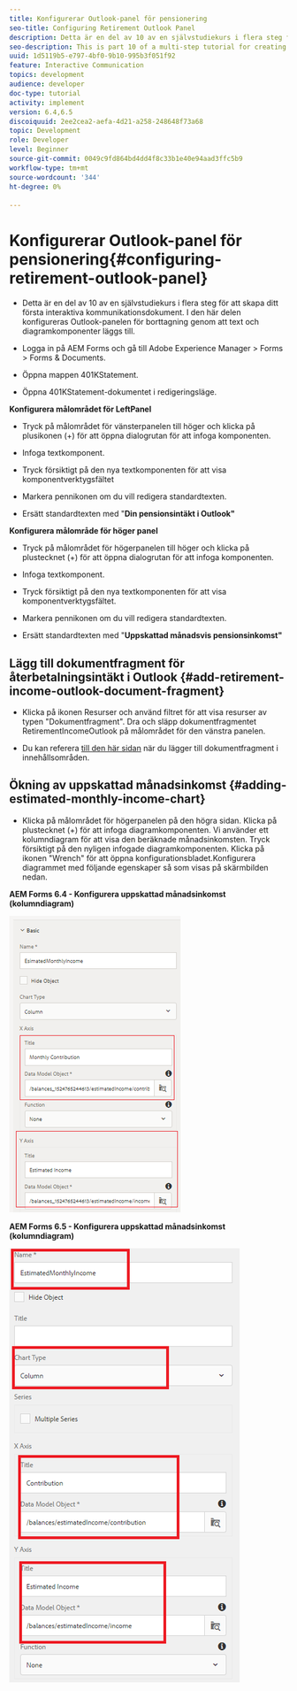 ```yaml
---
title: Konfigurerar Outlook-panel för pensionering
seo-title: Configuring Retirement Outlook Panel
description: Detta är en del av 10 av en självstudiekurs i flera steg för att skapa ditt första interaktiva kommunikationsdokument. I den här delen konfigureras Outlook-panelen för borttagning genom att text och diagramkomponenter läggs till.
seo-description: This is part 10 of a multi-step tutorial for creating your first interactive communications document. In this part, we will configure Retirement Outlook Panel by adding text and chart components.
uuid: 1d5119b5-e797-4bf0-9b10-995b3f051f92
feature: Interactive Communication
topics: development
audience: developer
doc-type: tutorial
activity: implement
version: 6.4,6.5
discoiquuid: 2ee2cea2-aefa-4d21-a258-248648f73a68
topic: Development
role: Developer
level: Beginner
source-git-commit: 0049c9fd864bd4dd4f8c33b1e40e94aad3ffc5b9
workflow-type: tm+mt
source-wordcount: '344'
ht-degree: 0%

---
```



# Konfigurerar Outlook-panel för pensionering{#configuring-retirement-outlook-panel}

* Detta är en del av 10 av en självstudiekurs i flera steg för att skapa ditt första interaktiva kommunikationsdokument. I den här delen konfigureras Outlook-panelen för borttagning genom att text och diagramkomponenter läggs till.

* Logga in på AEM Forms och gå till Adobe Experience Manager > Forms > Forms &amp; Documents.

* Öppna mappen 401KStatement.

* Öppna 401KStatement-dokumentet i redigeringsläge.

**Konfigurera målområdet för LeftPanel**

* Tryck på målområdet för vänsterpanelen till höger och klicka på plusikonen (+) för att öppna dialogrutan för att infoga komponenten.

* Infoga textkomponent.

* Tryck försiktigt på den nya textkomponenten för att visa komponentverktygsfältet

* Markera pennikonen om du vill redigera standardtexten.

* Ersätt standardtexten med &quot;**Din pensionsintäkt i Outlook&quot;**

**Konfigurera målområde för höger panel**

* Tryck på målområdet för högerpanelen till höger och klicka på plustecknet (+) för att öppna dialogrutan för att infoga komponenten.

* Infoga textkomponent.

* Tryck försiktigt på den nya textkomponenten för att visa komponentverktygsfältet.

* Markera pennikonen om du vill redigera standardtexten.

* Ersätt standardtexten med &quot;**Uppskattad månadsvis pensionsinkomst&quot;**

## Lägg till dokumentfragment för återbetalningsintäkt i Outlook {#add-retirement-income-outlook-document-fragment}

* Klicka på ikonen Resurser och använd filtret för att visa resurser av typen &quot;Dokumentfragment&quot;. Dra och släpp dokumentfragmentet RetirementIncomeOutlook på målområdet för den vänstra panelen.

* Du kan referera [till den här sidan](https://experienceleague.adobe.com/docs/experience-manager-learn/forms/ic-web-channel-tutorial/partseven.html) när du lägger till dokumentfragment i innehållsområden.

## Ökning av uppskattad månadsinkomst {#adding-estimated-monthly-income-chart}

* Klicka på målområdet för högerpanelen på den högra sidan. Klicka på plustecknet (+) för att infoga diagramkomponenten. Vi använder ett kolumndiagram för att visa den beräknade månadsinkomsten. Tryck försiktigt på den nyligen infogade diagramkomponenten. Klicka på ikonen &quot;Wrench&quot; för att öppna konfigurationsbladet.Konfigurera diagrammet med följande egenskaper så som visas på skärmbilden nedan.

**AEM Forms 6.4 - Konfigurera uppskattad månadsinkomst (kolumndiagram)**

![form64](assets/estimatedmonthlyincomechart.png)

**AEM Forms 6.5 - Konfigurera uppskattad månadsinkomst (kolumndiagram)**

![forms65](assets/estimatedmonthlyincomechart65.PNG)





